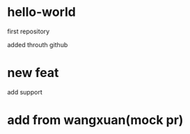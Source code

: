 # hello-world
first repository

added throuth github

# new feat
add support

# add from wangxuan(mock pr)

